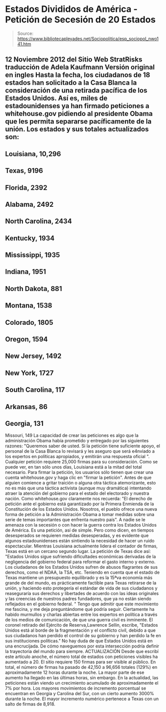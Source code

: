 # Estados Divididos de América - Petición de Secesión de 20 Estados

> Source: https://www.bibliotecapleyades.net/Sociopolitica/esp_sociopol_nwo141.htm

12
Noviembre 2012
del Sitio Web StratRisks
traducción de
Adela Kaufmann
Versión
original en ingles
Hasta
la fecha, los ciudadanos de 18 estados han solicitado a
la Casa Blanca la consideración de una retirada pacífica de los Estados
Unidos.
Así es,
miles de estadounidenses ya han firmado peticiones a whitehouse.gov
pidiendo al presidente Obama que les permita separarse pacíficamente de
la unión.
Los
estados y sus totales actualizados son:
-
Louisiana, 10,296
-
Texas, 9196
-
Florida, 2392
-
Alabama, 2492
-
North Carolina, 2434
-
Kentucky, 1934
-
Mississippi, 1935
-
Indiana, 1951
-
North Dakota, 881
-
Montana, 1538
-
Colorado, 1805
-
Oregon, 1594
-
New Jersey, 1492
-
New York, 1727
-
South Carolina, 117
-
Arkansas, 86
-
Georgia, 131
-
Missouri, 149
La
capacidad de crear las peticiones es algo que la administración Obama había
prometido y entregado por las siguientes razones:
"Queremos
saber de usted. Si
la petición tiene suficiente apoyo, el personal de la Casa Blanca lo
revisará y les aseguro que será e4nviado a los expertos en políticas
apropiados, y emitirán una respuesta oficial ".
Cualquier
petición requiere 25,000 firmas para su consideración. Como
se puede ver, en tan sólo unos días, Louisiana está a la mitad del total
necesario. Para
firmar la petición, los usuarios sólo tienen que crear una cuenta
whitehouse.gov y haga clic en "firmar la petición".
Antes de
que alguien comience a gritar traición o alguna otra táctica atemorizante,
esto no es más que una táctica activista (aunque muy dramática) intentando
atraer la atención del gobierno para el estado del electorado y nuestra
nación.
Como
whitehouse.gov claramente nos recuerda:
"El
derecho de petición ante el gobierno está garantizado por la Primera
Enmienda de la Constitución de los Estados Unidos. Nosotros,
el pueblo ofrece una nueva forma de petición a la Administración Obama a
tomar medidas sobre una serie de temas importantes que enfrenta nuestro país".
A nadie se
le amenaza con la secesión o con hacer la guerra contra los Estados Unidos
de América. Es
una petición, así de simple. Pero
como dicen, en tiempos desesperados se requieren medidas desesperadas, y es
evidente que algunos estadounidenses están sintiendo la necesidad de hacer
un ruido espectacular.
Mientras
Louisiana actualmente lidera el
contador de firmas, Texas está en un cercano segundo lugar.
La
petición
de Texas dice así:
"Estados
Unidos sigue sufriendo dificultades económicas derivadas de la negligencia
del gobierno federal para reformar el gasto interno y externo. Los
ciudadanos de los Estados Unidos sufren de abusos flagrantes de sus
derechos, como el NDAA, la TSA, etc.
Teniendo
en cuenta que el estado de Texas mantiene un presupuesto equilibrado y es la
15ªva economía más grande de del mundo, es prácticamente factible
para Texas retirarse de la unión, y haciendo esto protegería el estándar de
vida de sus ciudadanos y reaseguraría sus derechos y libertades de acuerdo
con las ideas originales y las creencias de nuestros padres fundadores, que
ya no están siendo reflejados en el gobierno federal.
"
Tengo que
admitir que este movimiento me fascina, y me deja preguntándome qué podría
seguir. Ciertamente
ha habido murmullos y charlas
abiertas entre
los expertos en política a través de los medios de comunicación, de que una
guerra civil es inminente.
El coronel
retirado del Ejército de Reserva,Lawrence Sellin, escribe,
"Estados
Unidos está al borde de la fragmentación y el conflicto civil, debido a que
sus ciudadanos han perdido el control de su gobierno y han perdido la fe en
sus instituciones políticas."
No hay
duda de que Estados Unidos está en una encrucijada. De
cómo naveguemos por esta intersección podría definir la trayectoria del
mundo para siempre.
ACTUALIZACIÓN
Desde que
escribí este artículo anoche, el número total de estados con peticiones
visibles ha aumentado a 20.
El sitio
requiere 150 firmas para ser visible al público. En
total, el número de firmas ha pasado de 42,150 a 96,656 totales (129%) en
aproximadamente 12 horas durante la noche. La
mayor parte de ese aumento ha llegado en las últimas horas, sin embargo. En
la actualidad, las peticiones están viendo un crecimiento acumulado de
aproximadamente el 7% por hora.
Los
mayores movimientos de incremento porcentual se encuentran en Georgia y
Carolina del Sur, con un cierto aumento 3000% durante la noche.
El mayor incremento numérico pertenece a Texas con un salto de firmas de
8,918.
